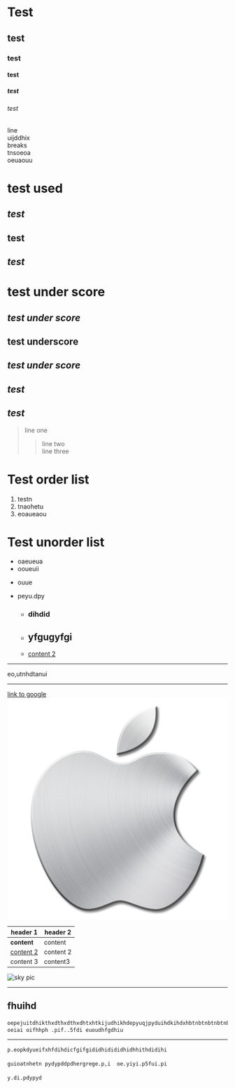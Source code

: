 # Test
## test
### test
#### test
##### test
###### test
line  
uijddhix   
breaks  
tnsoeoa       
oeuaouu  
# test used  
## *test*  
## **test**  
## ***test***  


# test under score  
## _test under score_  
## __test underscore__  
## ___test under score___   

## *test*  
## ***test***  
> line one
>> line two  
>> line three

# Test order list  
1. testn  
3. tnaohetu
5. eoaueaou

# Test unorder list
+ oaeueua
+ ooueuii
* ouue 
- peyu.dpy
    - ### dihdid
    * ## yfgugyfgi
    + [content 2](https://www.google.com/)
***
eo,utnhdtanui  

---
[link to google]()
![show picture](apple.png)  


 | **header 1** |  header 2   |
 -|-
| **content**  | content    |
| [content 2](https://www.google.com/) |  content 2 |
| content 3 | content3|

![sky pic](https://upload.wikimedia.org/wikipedia/commons/1/16/Appearance_of_sky_for_weather_forecast%2C_Dhaka%2C_Bangladesh.JPG)  

---
## fhuihd  
    oepejuitdhikthxdthxdthxdhtxhtkijudhikhdepyuqjpyduihdkihdxhbtnbtnbtnbtnbnbtuijqjuikdhxkdhkdhkdhididhidhdhdhd  oeiai oifhhph .pif..5fdi euoudhfgdhiu

---
    p.eopkdyueifxhfdihdicfgifgididhidididhidhhithdidihi

    guioatnhetn pydypddpdhergrege.p,i  oe.yiyi.p5fui.pi

    y.di.pdypyd
